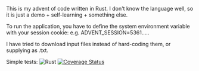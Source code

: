 This is my advent of code written in Rust.
I don't know the language well, so it is just a demo + self-learning + something else.

To run the application, you have to define the system environment variable with your session cookie:
e.g. ADVENT_SESSION=5361.....

I have tried to download input files instead of hard-coding them, or supplying as .txt.

Simple tests:
![Rust](https://github.com/Vest/adventofcode/workflows/Rust/badge.svg?branch=master)
[![Coverage Status](https://coveralls.io/repos/github/Vest/aoc-rust/badge.svg?branch=master&kill_cache=1)](https://coveralls.io/github/Vest/adventofcode?branch=master)
